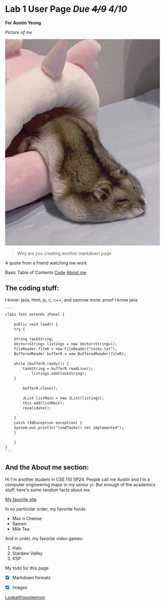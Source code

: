 # Lab 1 User Page *Due ~~4/9~~ 4/10*

**For Austin Yeung**

*Picture of me*

![Meeeeeeeeeee](test1.jpg)

> Why are you creating another markdown page

A quote from a friend watching me work


Basic Table of Contents
[Code](##the-coding-stuff:)
[About me](##and-the-about-me-section:)


## The coding stuff:

I know: java, html, js, c, c++, and yannow more.
    proof I know java


    ```
    class Text extends JPanel {
        
        public void load() {
        try {
            
        String taskString;
        Vector<String> listings = new Vector<String>();
        FileReader fileR = new FileReader("tasks.txt");
        BufferedReader bufferR = new BufferedReader(fileR);
        
        while (bufferR.ready()) {
            taskString = bufferR.readLine();
                listings.add(taskString);
        }

            bufferR.close();

            JList listMain = new JList(listings);
            this.add(listMain);
            revalidate();

        }
        catch (IOException exception) {
        System.out.println("loadTasks() not implemented");
        }

        }
    }
    ```

## And the About me section:

Hi I'm another student in CSE 110 SP24. People call me Austin and I'm a computer engineering major in my senior yr. But enough of the academics stuff, here's some random facts about me.


[My favorite site](https://thisfoxmeows.com/)

In no particular order, my favorite foods:
- Mac n Cheese
- Ramen
- Milk Tea

And in order, my favorite video games:
1. Halo
2. Stardew Valley
3. KSP

My todo for this page
- [x] Markdown formats
- [x] Images


[Lookatthispokemon](701e2cf4b46daa41e9d91d892_e8f146aa_540.png)